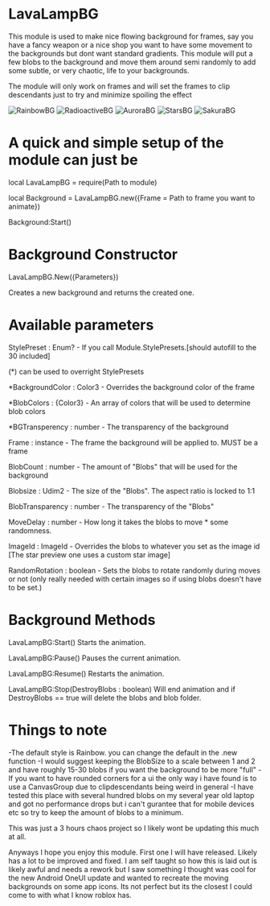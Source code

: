 # LavaLampBG
This module is used to make nice flowing background for frames, say you have a fancy weapon
	or a nice shop you want to have some movement to the backgrounds but dont want standard
	gradients. This module will put a few blobs to the background and move them around semi
	randomly to add some subtle, or very chaotic, life to your backgrounds.

The module will only work on frames and will set the frames to clip descendants just to try
	and minimize spoiling the effect

 ![RainbowBG](https://github.com/user-attachments/assets/e6271428-de98-45eb-9f14-1fcf308790b8)
![RadioactiveBG](https://github.com/user-attachments/assets/94e93ab7-dd1d-43bc-af81-fef29b5e5572)
![AuroraBG](https://github.com/user-attachments/assets/e16d309f-acf5-4467-a634-8d42822c4289)
![StarsBG](https://github.com/user-attachments/assets/de821889-5d40-46ef-a851-d06fc64973c5)
![SakuraBG](https://github.com/user-attachments/assets/c4c73f56-52e2-4eb7-b85f-64bab069b2d8)

A quick and simple setup of the module can just be 
===========================================================================================
local LavaLampBG = require(Path to module)

local Background = LavaLampBG.new({Frame = Path to frame you want to animate})

Background:Start()

Background Constructor
=====================

LavaLampBG.New({Parameters}) 

Creates a new background and returns the created one.

Available parameters
=================

StylePreset : Enum? - If you call Module.StylePresets.[should autofill to the 30 included]

(*) can be used to overright StylePresets

*BackgroundColor : Color3 - Overrides the background color of the frame

*BlobColors : {Color3} - An array of colors that will be used to determine blob colors

*BGTransperency : number - The transparency of the background

Frame : instance - The frame the background will be applied to. MUST be a frame

BlobCount : number - The amount of "Blobs" that will be used for the background

Blobsize : Udim2 - The size of the "Blobs". The aspect ratio is locked to 1:1

BlobTransparency : number - The transparency of the "Blobs"

MoveDelay : number - How long it takes the blobs to move * some randomness.

ImageId : ImageId - Overrides the blobs to whatever you set as the image id
[The star preview one uses a custom star image]

RandomRotation : boolean - Sets the blobs to rotate randomly during moves or not
	(only really needed with certain images so if using blobs doesn't have to be set.)


Background Methods
==================
LavaLampBG:Start()
Starts the animation.

LavaLampBG:Pause()
Pauses the current animation.

LavaLampBG:Resume()
Restarts the animation.

LavaLampBG:Stop(DestroyBlobs : boolean)
Will end animation and if DestroyBlobs == true will delete the blobs and blob folder.


Things to note
==============================

-The default style is Rainbow. you can change the default in the .new function
-I would suggest keeping the BlobSize to a scale between 1 and 2 and have roughly 15-30 blobs
if you want the background to be more "full" 
-If you want to have rounded corners for a ui the only way i have found is to use a CanvasGroup
due to clipdescendants being weird in general
-I have tested this place with several hundred blobs on my several year old laptop and got no
performance drops but i can't gurantee that for mobile devices etc so try to keep the amount of 
blobs to a minimum.

This was just a 3 hours chaos project so I likely wont be updating this much at all.

Anyways I hope you enjoy this module. First one I will have released. Likely has a lot to be 
improved and fixed. I am self taught so how this is laid out is likely awful and needs a rework
but I saw something I thought was cool for the new Android OneUI update and wanted to recreate
the moving backgrounds on some app icons. Its not perfect but its the closest I could come to 
with what I know roblox has. 
